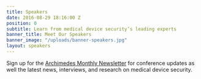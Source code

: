 ```yaml
---
title: Speakers
date: 2016-08-29 18:16:00 Z
position: 0
subtitle: Learn from medical device security’s leading experts
banner_title: Meet Our Speakers
banner_image: "/uploads/banner-speakers.jpg"
layout: speakers
---
```


<div class="alert alert-warning" role="alert">Sign up for the <a href="#newsletter" data-toggle="modal">Archimedes Monthly Newsletter</a> for conference updates as well the latest news, interviews, and research on medical device security.</div>
